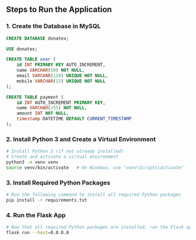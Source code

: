## Steps to Run the Application

### 1. Create the Database in MySQL

```sql
CREATE DATABASE donatex;

USE donatex;

CREATE TABLE user (
    id INT PRIMARY KEY AUTO_INCREMENT,
    name VARCHAR(50) NOT NULL,
    email VARCHAR(120) UNIQUE NOT NULL,
    mobile VARCHAR(15) UNIQUE NOT NULL
);

CREATE TABLE payment (
    id INT AUTO_INCREMENT PRIMARY KEY,
    name VARCHAR(255) NOT NULL,
    amount INT NOT NULL,
    timestamp DATETIME DEFAULT CURRENT_TIMESTAMP
);
```

### 2. Install Python 3 and Create a Virtual Environment

```bash
# Install Python 3 (if not already installed)
# Create and activate a virtual environment
python3 -m venv venv
source venv/bin/activate   # On Windows, use "venv\Scripts\activate"
```

### 3. Install Required Python Packages

```bash
# Run the following command to install all required Python packages
pip install -r requirements.txt
```

### 4. Run the Flask App

```bash
# Now that all required Python packages are installed, run the Flask app to make it visible across the network
flask run --host=0.0.0.0
```
